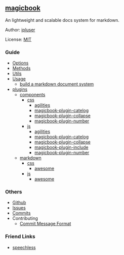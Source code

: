 ## [magicbook](#)
An lightweight and scalable docs system for markdown.

Author: [ipluser](https://github.com/ipluser)

License: [MIT](https://github.com/ipluser/magicbook/blob/gh-pages/LICENSE)

### Guide
- [Options](#public/doc/options.md)
- [Methods](#public/doc/methods.md)
- [Utils](#public/doc/utils.md)
- [Usage](#public/doc/usage/usage.md)
	- [build a markdown document system](#public/doc/usage/markdown.md)
- [plugins](#public/doc/plugins/plugins.md)
	- [components](#public/doc/plugins/components/components.md)
		- [css](#public/doc/plugins/components/css/css.md)
			- [agilities](#public/doc/plugins/components/css/agilities.md)
			- [magicbook-plugin-catelog](#public/doc/plugins/components/css/magicbook-plugin-catelog.md)
			- [magicbook-plugin-collapse](#public/doc/plugins/components/css/magicbook-plugin-collapse.md)
			- [magicbook-plugin-number](#public/doc/plugins/components/css/magicbook-plugin-number.md)
		- [js](#public/doc/plugins/components/js/js.md)
			- [agilities](#public/doc/plugins/components/js/agilities.md)
			- [magicbook-plugin-catelog](#public/doc/plugins/components/js/magicbook-plugin-catelog.md)
			- [magicbook-plugin-collapse](#public/doc/plugins/components/js/magicbook-plugin-collapse.md)
			- [magicbook-plugin-include](#public/doc/plugins/components/js/magicbook-plugin-include.md)
			- [magicbook-plugin-number](#public/doc/plugins/components/js/magicbook-plugin-number.md)
	- [markdown](#public/doc/plugins/markdown/markdown.md)
		- [css](#public/doc/plugins/markdown/css/css.md)
			- [awesome](#public/doc/plugins/markdown/css/awesome.md)
		- [js](#public/doc/plugins/markdown/js/js.md)
			- [awesome](#public/doc/plugins/markdown/js/awesome.md)

### Others
- [Github](https://github.com/ipluser/magicbook)
- [Issues](https://github.com/ipluser/magicbook/issues)
- [Commits](https://github.com/ipluser/magicbook/commits/gh-pages)
- Contributing
	- [Commit Message Format](https://github.com/angular/angular.js/blob/master/CONTRIBUTING.md#commit-message-format)

### Friend Links
- [speechless](http://ipluser.github.io/speechless/)
